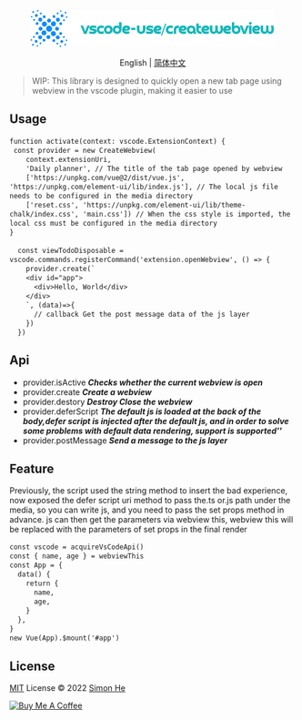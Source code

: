 <p align="center">
<img src="./assets/kv.png" alt="vscode-use/createwebview">
</p>
<p align="center"> English | <a href="./README_zh.md">简体中文</a></p>

> WIP: This library is designed to quickly open a new tab page using webview in the vscode plugin, making it easier to use

## Usage

```code
function activate(context: vscode.ExtensionContext) {
 const provider = new CreateWebview(
    context.extensionUri,
    'Daily planner', // The title of the tab page opened by webview
    ['https://unpkg.com/vue@2/dist/vue.js', 'https://unpkg.com/element-ui/lib/index.js'], // The local js file needs to be configured in the media directory
    ['reset.css', 'https://unpkg.com/element-ui/lib/theme-chalk/index.css', 'main.css']) // When the css style is imported, the local css must be configured in the media directory
}

  const viewTodoDisposable = vscode.commands.registerCommand('extension.openWebview', () => {
    provider.create(`
    <div id="app">
      <div>Hello, World</div>
    </div>
    `, (data)=>{
      // callback Get the post message data of the js layer
    })
  })
```

## Api

- provider.isActive ***Checks whether the current webview is open***
- provider.create ***Create a webview***
- provider.destory ***Destroy Close the webview***
- provider.deferScript ***The default js is loaded at the back of the body,defer script is injected after the default js, and in order to solve some problems with default data rendering, support is supported'<script>xxx</script>'***
- provider.postMessage ***Send a message to the js layer***

## Feature
Previously, the script used the string method to insert the bad experience, now exposed the defer script uri method to pass the.ts or.js path under the media, so you can write js, and you need to pass the set props method in advance. js can then get the parameters via webview this, webview this will be replaced with the parameters of set props in the final render

```code
const vscode = acquireVsCodeApi()
const { name, age } = webviewThis
const App = {
  data() {
    return {
      name,
      age,
    }
  },
}
new Vue(App).$mount('#app')

```

## License

[MIT](./LICENSE) License © 2022 [Simon He](https://github.com/Simon-He95)

<a href="https://github.com/Simon-He95/sponsor" target="_blank"><img src="https://cdn.buymeacoffee.com/buttons/default-orange.png" alt="Buy Me A Coffee" style="height: 51px !important;width: 217px !important;" ></a>

